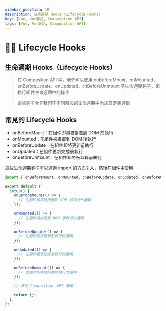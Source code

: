 ```yaml
---
sidebar_position: 10
description: 生命週期 Hooks（Lifecycle Hooks）
key: [Vue, Vue雜記, Composition API]
tags: [Vue, Vue雜記, Composition API]
---
```


# 👩‍💻 Lifecycle Hooks

## 生命週期 Hooks（Lifecycle Hooks）

> 在 Composition API 中，我們可以使用 onBeforeMount、onMounted、onBeforeUpdate、onUpdated、onBeforeUnmount 等生命週期鉤子，來執行組件生命週期中的操作
>
> 這些鉤子允許我們在不同階段的生命週期中添加自定義邏輯

## 常見的 Lifecycle Hooks

- onBeforeMount：在組件即將被掛載到 DOM 前執行
- onMounted：在組件被掛載到 DOM 後執行
- onBeforeUpdate：在組件即將更新前執行
- onUpdated：在組件更新完成後執行
- onBeforeUnmount：在組件即將被卸載前執行

這些生命週期鉤子可以通過 import 的方式引入，然後在組件中使用

```js
import { onBeforeMount, onMounted, onBeforeUpdate, onUpdated, onBeforeUnmount } from 'vue';

export default {
  setup() {
    onBeforeMount(() => {
      // 在組件即將被掛載到 DOM 前執行的邏輯
    });

    onMounted(() => {
      // 在組件被掛載到 DOM 後執行的邏輯
    });

    onBeforeUpdate(() => {
      // 在組件即將更新前執行的邏輯
    });

    onUpdated(() => {
      // 在組件更新完成後執行的邏輯
    });

    onBeforeUnmount(() => {
      // 在組件即將被卸載前執行的邏輯
    });

    // 其他 Composition API 邏輯

    return {};
  },
};
```
